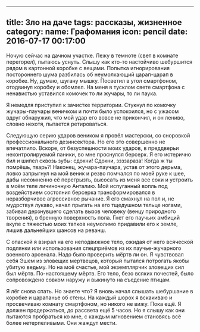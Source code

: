 ---
title: Зло на даче
tags: рассказы, жизненное
category:
  name: Графомания
  icon: pencil
date: 2016-07-17 00:17:00
-------------------------

Ночую сейчас на дачном участке. Лежу в темноте (свет в комнате перегорел), пытаюсь уснуть. 
Слышу как кто-то настойчиво шебуршится рядом в картонной коробке с вещами. 
Попытка игнорирования постороннего шума разбилась об неумолкающий царап-царап в коробке. 
Ну, думаю, шугану мышку. Посветил в угол смартфоном, отодвинул коробку и обомлел. 
На меня в тусклом свете смартфона с ненавистью уставился комочек то ли жучары, то ли паука. 

Я немедля приступил к зачистке территории. Стукнул по комочку жучары-паучары веничком и почти было успокоился, но с ужасом 
вдруг обнаружил, что мой удар его вовсе не прикончил, и он лениво, словно нехотя, пытается ретироваться. 

Следующую серию ударов веником я провёл мастерски, со сноровкой профессионального дезинсектора. 
Но его это совершенно не впечатлило. Вскоре, от безуспешности моих ударов, в преддверьи неконтролируемой паники, 
во мне проснулся берсерк. Я его истерично бил и шипел сквозь зубы: сдохни! Сдохни, ззззараза! Когда ж ты помрёшь, тварь?! 
Наконец, жучара-паучара, устав от этого дерьма, ловко запрыгнул на мой веник и резво помчался по моей руке к шее, 
дабы несомненно её перегрызть, высосать из меня все соки и устроить в моём теле личиночную Анталию. Мой испуганный вопль 
под воздействием состояния берсерка трансформировался в неразборчивое агрессивное рычание. Я его смахнул на пол и, не мудрствуя 
лукаво, начал прыгать на его тщедушном тельце ногами, забивая дерзнувшего сделать вызов человеку (венцу природного творения), 
в бренную поверхность пола. Гнет его паучьих амбиций вкупе с тяжестью моих тапков неумолимо придавили его к земле, лишив дальнейших шансов на реванш. 

С опаской я взирал на его неподвижное тело, ожидая от него всяческой подлянки или использования спецприёмов из их 
паучье-жучарного военного арсенала. Надо было проверить мёртв ли он. Я чувствовал себя Эшем из зловещих мертвецов, 
который пытался потрогать якобы убитую ведьму. Но на моё счастье, мой экземплярчик зловещих сил был мёртв. 
По-настоящему мёртв. Его тело, безо всяких почестей, было сопровождено совком наружу и выкинуто на съедение птицам.

Я лёг снова спать. Но знаете что? Я вновь начал слышать шебуршание в коробке и царапанье об стены. На каждый шорох я 
вскакиваю и просвечиваю комнату смартфоном, но никого не вижу. Пока ещё. Я должен продержаться, до рассвета ещё 5 часов. 
Но я слышу как они пытаются пробраться ко мне, с каждым мгновением становясь всё более нетерпеливыми. Они жаждут мести.